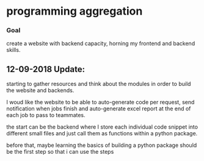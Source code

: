 # programming aggregation

### Goal

create a website with backend capacity, horning my frontend and backend skills.

## 12-09-2018 Update:

starting to gather resources and think about the modules in order to build the website and backends.

I woud like the website to be able to auto-generate code per request, send notification when jobs finish and auto-generate excel report at the end of each job to pass to teammates.

the start can be the backend where I store each individual code snippet into different small files and just call them as functions within a python package. 

before that, maybe learning the basics of building a python package should be the first step so that i can use the steps

##
